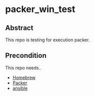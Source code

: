 # packer_win_test

## Abstract

This repo is testing for execution packer.

## Precondition

This repo needs..

* [Homebrew](https://brew.sh/index_ja.html)
* [Packer](https://www.packer.io/)
* [ansible](https://www.ansible.com/)
